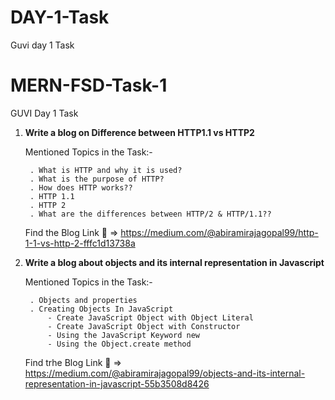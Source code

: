 # DAY-1-Task
Guvi day 1 Task


# MERN-FSD-Task-1
GUVI Day 1 Task


1. **Write a blog on Difference between HTTP1.1 vs HTTP2**

    Mentioned Topics in the Task:-

        . What is HTTP and why it is used?
        . What is the purpose of HTTP?
        . How does HTTP works??
        . HTTP 1.1
        . HTTP 2
        . What are the differences between HTTP/2 & HTTP/1.1??

    Find the Blog Link :link: => https://medium.com/@abiramirajagopal99/http-1-1-vs-http-2-fffc1d13738a

2. **Write a blog about objects and its internal representation in Javascript**

    Mentioned Topics in the Task:-

        . Objects and properties
        . Creating Objects In JavaScript
            - Create JavaScript Object with Object Literal
            - Create JavaScript Object with Constructor
            - Using the JavaScript Keyword new
            - Using the Object.create method

    Find trhe Blog Link :link: => https://medium.com/@abiramirajagopal99/objects-and-its-internal-representation-in-javascript-55b3508d8426